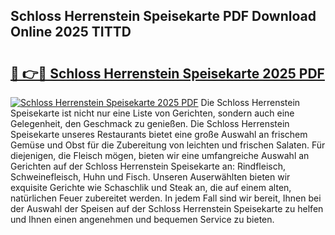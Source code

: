 ## Schloss Herrenstein Speisekarte PDF Download Online 2025 TITTD

# <h2><a href="http://gc8chl0.nevu.top/?p=Schloss+Herrenstein+Speisekarte">🔗 👉🔴 Schloss Herrenstein Speisekarte 2025 PDF</a></h2>

[![Schloss Herrenstein Speisekarte 2025 PDF](https://i.imgur.com/dBaPXMq.png)](http://gc8chl0.nevu.top/?p=Schloss+Herrenstein+Speisekarte)
Die Schloss Herrenstein Speisekarte ist nicht nur eine Liste von Gerichten, sondern auch eine Gelegenheit, den Geschmack zu genießen. Die Schloss Herrenstein Speisekarte unseres Restaurants bietet eine große Auswahl an frischem Gemüse und Obst für die Zubereitung von leichten und frischen Salaten. Für diejenigen, die Fleisch mögen, bieten wir eine umfangreiche Auswahl an Gerichten auf der Schloss Herrenstein Speisekarte an: Rindfleisch, Schweinefleisch, Huhn und Fisch. Unseren Auserwählten bieten wir exquisite Gerichte wie Schaschlik und Steak an, die auf einem alten, natürlichen Feuer zubereitet werden. In jedem Fall sind wir bereit, Ihnen bei der Auswahl der Speisen auf der Schloss Herrenstein Speisekarte zu helfen und Ihnen einen angenehmen und bequemen Service zu bieten.
